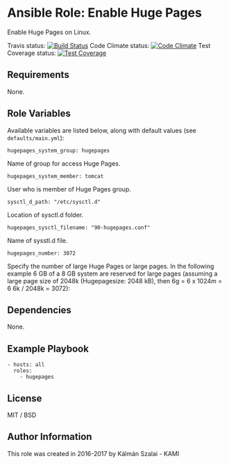 # Ansible Role: Enable Huge Pages

Enable Huge Pages on Linux.

Travis status:   [![Build Status](https://travis-ci.org/KAMI911/ansible-role-hugepages.svg?branch=master)](https://travis-ci.org/KAMI911/ansible-role-hugepages)
Code Climate status: [![Code Climate](https://codeclimate.com/github/KAMI911/ansible-role-hugepages/badges/gpa.svg)](https://codeclimate.com/github/KAMI911/ansible-role-hugepages)
Test Coverage status: [![Test Coverage](https://codeclimate.com/github/KAMI911/ansible-role-hugepages/badges/coverage.svg)](https://codeclimate.com/github/KAMI911/ansible-role-hugepages/coverage)

## Requirements

None.

## Role Variables

Available variables are listed below, along with default values (see `defaults/main.yml`):

    hugepages_system_group: hugepages

Name of group for access Huge Pages.

    hugepages_system_member: tomcat

User who is member of Huge Pages group.

    sysctl_d_path: "/etc/sysctl.d"

Location of sysctl.d folder.

    hugepages_sysctl_filename: "90-hugepages.conf"

Name of sysstl.d file.

    hugepages_number: 3072

Specify the number of large Huge Pages or large pages. In the following example 6 GB of a 8 GB system are reserved for large pages (assuming a large page size of 2048k (Hugepagesize: 2048 kB), then 6g = 6 x 1024m = 6
6k / 2048k = 3072):

## Dependencies

None.

## Example Playbook

    - hosts: all
      roles:
        - hugepages

## License

MIT / BSD

## Author Information

This role was created in 2016-2017 by Kálmán Szalai - KAMI
